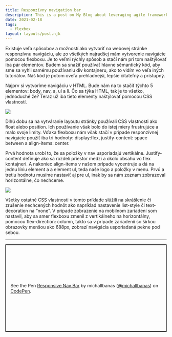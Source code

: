 ```yaml
---
title: Responzívny navigation bar
description: This is a post on My Blog about leveraging agile frameworks.
date: 2021-02-18
tags:
  - flexbox
layout: layouts/post.njk
---
```


Existuje veľa spôsobov a možností ako vytvoriť na webovej stránke responzívnu navigáciu, ale zo všetkých najradšej mám vytvorenie navigácie pomocou flexboxu. Je to veľmi rýchly spôsob a stačí nám pri tom naštýlovať iba pár elementov. Budem sa snažiť používať hlavne sémantický kód, aby sme sa vyhli samému používaniu div kontajneru, ako to vidím vo veľa iných tutoriálov. Náš kód je potom oveľa prehladnejší, lepšie čitateľný a prístupný.

Najprv si vytvoríme navigáciu v HTML. Bude nám na to stačiť týchto 5 elementov: body, nav, a, ul a li. Čo sa týka HTML, tak je to všetko, jednoduché že? Teraz už iba tieto elementy naštýlovať pomocou CSS vlastností.

<img src="../../img/01html.png">

Dlhú dobu sa na vytváranie layoutu stránky používali CSS vlastnosti ako float alebo position. Ich používanie však bolo do istej miery frustrujúce a malo svoje limity. Vďaka flexboxu nám však stačí v prípade responzívnej navigácie použiť iba tri hodnoty: display:flex, justify-content: space between a align-items: center.

Prvá hodnota urobí to, že sa položky v nav usporiadajú vertikálne. Justify-content definuje ako sa rozdelí priestor medzi a okolo obsahu vo flex kontajneri. A nakoniec align-items v našom prípade vycentruje a dá na jednu líniu element a a element ul, teda naše logo a položky v menu. Prvú a tretiu hodnotu musíme nastaviť aj pre ul, inak by sa nám zoznam zobrazoval horizontálne, čo nechceme.

<img src="../../img/02css.png">

Všetky ostatné CSS vlastnosti v tomto príklade slúžili na skrášlenie či zrušenie nechcených hodnôt ako napríklad nastavenie list-style či text-decoration na “none”. V prípade zobrazenie na mobilnom zariadení som nastavil, aby sa smer flexboxu zmenil z vertikálneho na horizontálny, pomocou flex-direction: column, takto sa v prípade zariadenií so šírkou obrazovky menšou ako 688px, zobrazí navigácia usporiadaná pekne pod sebou.

<hr>

<p class="codepen" data-height="273" data-theme-id="dark" data-default-tab="html,result" data-user="michallbanas" data-slug-hash="oNYjQjQ" data-preview="true" style="height: 273px; box-sizing: border-box; display: flex; align-items: center; justify-content: center; border: 2px solid; margin: 1em 0; padding: 1em;" data-pen-title="Responsive Nav Bar">
  <span>See the Pen <a href="https://codepen.io/michallbanas/pen/oNYjQjQ">
  Responsive Nav Bar</a> by michallbanas (<a href="https://codepen.io/michallbanas">@michallbanas</a>)
  on <a href="https://codepen.io">CodePen</a>.</span>
</p>
<script async src="https://cpwebassets.codepen.io/assets/embed/ei.js"></script>
